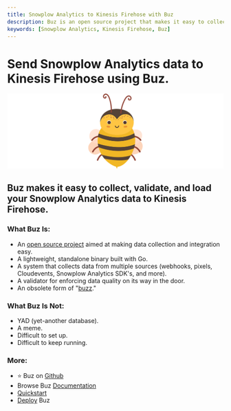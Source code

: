 ```yaml
---
title: Snowplow Analytics to Kinesis Firehose with Buz
description: Buz is an open source project that makes it easy to collect, validate, and load Snowplow Analytics data to Kinesis Firehose.
keywords: [Snowplow Analytics, Kinesis Firehose, Buz]
---
```


# Send Snowplow Analytics data to Kinesis Firehose using Buz.

![buzz](../../../static/img/buzz.png)


## Buz makes it easy to collect, validate, and load your Snowplow Analytics data to Kinesis Firehose.


### What Buz Is:

- An [open source project](https://github.com/silverton-io/buz) aimed at making data collection and integration easy.
- A lightweight, standalone binary built with Go.
- A system that collects data from multiple sources (webhooks, pixels, Cloudevents, Snowplow Analytics SDK's, and more).
- A validator for enforcing data quality on its way in the door.
- An obsolete form of "[buzz](https://www.merriam-webster.com/dictionary/buzz)."


### What Buz Is Not:

- YAD (yet-another database).
- A meme.
- Difficult to set up.
- Difficult to keep running.


### More:
- ⭐ Buz on [Github](https://github.com/silverton-io/buz)
- Browse Buz [Documentation](/)
- [Quickstart](/examples/quickstart)
- [Deploy](category/deploying-buz) Buz
